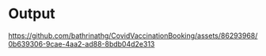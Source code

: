 # Output


https://github.com/bathrinathg/CovidVaccinationBooking/assets/86293968/0b639306-9cae-4aa2-ad88-8bdb04d2e313

